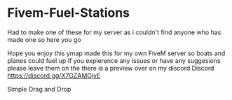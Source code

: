 # Fivem-Fuel-Stations
Had to make one of these for my server as i couldn't find anyone who has made one so here you go


Hope you enjoy this ymap made this for my own FiveM server so boats and planes could fuel up 
If you expierence any issues or have any suggesions please leave them on the there is a preview over on my discord Discord https://discord.gg/X7GZAMGjvE

Simple Drag and Drop
